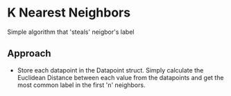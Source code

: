 # K Nearest Neighbors
Simple algorithm that 'steals' neigbor's label

## Approach
- Store each datapoint in the Datapoint struct. Simply calculate the Euclidean Distance between each value from the datapoints and get the most common label in the first 'n' neighbors.